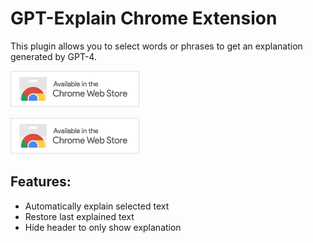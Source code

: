 # GPT-Explain Chrome Extension

This plugin allows you to select words or phrases to get an explanation generated by GPT-4.

[![Available in the Chrome Web Store](./webstore-button.png)](https://chrome.google.com/webstore/detail/deepl-translator-plus/oaifgiocjahpndddpenihgnoccbmkghe)

[![Available in the Chrome Web Store](./webstore-button.png)](https://chrome.google.com/webstore/detail/deepl-translator-plus/oaifgiocjahpndddpenihgnoccbmkghe)

## Features:
- Automatically explain selected text
- Restore last explained text
- Hide header to only show explanation
